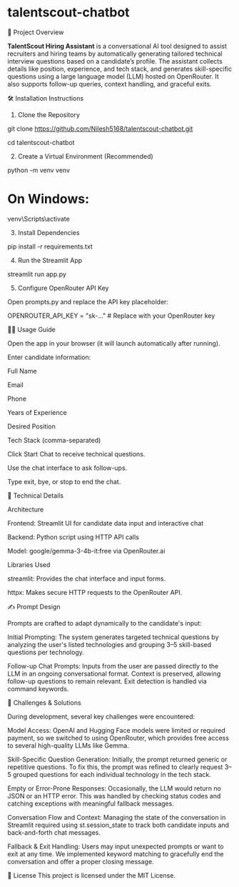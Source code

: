 # talentscout-chatbot

🧠 Project Overview

**TalentScout Hiring Assistant** is a conversational AI tool designed to assist recruiters and hiring teams by automatically generating tailored technical interview questions based on a candidate’s profile. The assistant collects details like position, experience, and tech stack, and generates skill-specific questions using a large language model (LLM) hosted on OpenRouter. It also supports follow-up queries, context handling, and graceful exits.

🛠️ Installation Instructions

1. Clone the Repository

git clone https://github.com/Nilesh5168/talentscout-chatbot.git

cd talentscout-chatbot

2. Create a Virtual Environment (Recommended)

python -m venv venv

# On Windows:
venv\Scripts\activate


3. Install Dependencies

pip install -r requirements.txt

4. Run the Streamlit App

streamlit run app.py

5. Configure OpenRouter API Key

Open prompts.py and replace the API key placeholder:

OPENROUTER_API_KEY = "sk-..."  # Replace with your OpenRouter key


🧑‍💻 Usage Guide

Open the app in your browser (it will launch automatically after running).

Enter candidate information:

Full Name

Email

Phone

Years of Experience

Desired Position

Tech Stack (comma-separated)

Click Start Chat to receive technical questions.

Use the chat interface to ask follow-ups.

Type exit, bye, or stop to end the chat.




🧠 Technical Details

Architecture

Frontend: Streamlit UI for candidate data input and interactive chat

Backend: Python script using HTTP API calls

Model: google/gemma-3-4b-it:free via OpenRouter.ai


Libraries Used

streamlit: Provides the chat interface and input forms.

httpx: Makes secure HTTP requests to the OpenRouter API.




✍️ Prompt Design

Prompts are crafted to adapt dynamically to the candidate's input:

Initial Prompting:
The system generates targeted technical questions by analyzing the user's listed technologies and grouping 3–5 skill-based questions per technology.

Follow-up Chat Prompts:
Inputs from the user are passed directly to the LLM in an ongoing conversational format. Context is preserved, allowing follow-up questions to remain relevant. Exit detection is handled via command keywords.


🧩 Challenges & Solutions

During development, several key challenges were encountered:

Model Access: OpenAI and Hugging Face models were limited or required payment, so we switched to using OpenRouter, which provides free access to several high-quality LLMs like Gemma.

Skill-Specific Question Generation: Initially, the prompt returned generic or repetitive questions. To fix this, the prompt was refined to clearly request 3–5 grouped questions for each individual technology in the tech stack.

Empty or Error-Prone Responses: Occasionally, the LLM would return no JSON or an HTTP error. This was handled by checking status codes and catching exceptions with meaningful fallback messages.

Conversation Flow and Context: Managing the state of the conversation in Streamlit required using st.session_state to track both candidate inputs and back-and-forth chat messages.

Fallback & Exit Handling: Users may input unexpected prompts or want to exit at any time. We implemented keyword matching to gracefully end the conversation and offer a proper closing message.


📄 License
This project is licensed under the MIT License.
